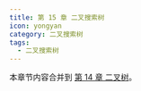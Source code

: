 ```yaml
---
title: 第 15 章 二叉搜索树
icon: yongyan
category: 二叉搜索树
tags:
  - 二叉搜索树
---
```



本章节内容合并到 [第 14 章 二叉树](./tree/practice/)。